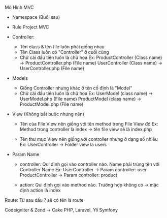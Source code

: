 Mô Hình MVC 

* Namespace (Buổi sau)

* Rule Project MVC

- Controller:
	+ Tên class & tên file luôn phải giống nhau
	+ Tên Class luôn có "Controller" ở cuối cùng
	+ Chữ cái đầu tiên luôn là chữ hoa
	Ex: ProductController (Class name) -> ProductController.php (File name)
		UserController (Class name) -> UserController.php (File name)

- Models
	+ Giống Controller nhưng khác ở tên cố định là "Model"
	+ Chữ cái đầu tiên luôn là chữ hoa
	Ex: UserModel (class name) -> UserModel.php (File name)
		ProductModel (class name) -> ProductModel.php (File name)

- View (Không bắt buộc nhưng nên)
	- Tên của File View nên giống với tên method trong File View đó
	Ex: Method trong controller là index -> tên file view sẽ là index.php

	- Tên thư mục View nên giống với controller nhưng ở dạng số nhiều
	Ex: UserController -> Folder view là users

- Param Name
	+ controller: Qui định gọi vào controller nào. Name phải trùng tên với Controller Name
	Ex: UserController -> Param controller: user
		ProductController -> Param controller: product

	+ action: Qui định gọi vào method nào. Trường hợp không có -> mặc định action là index

Route: Từ sau dấu ? sẽ có tên là route

Codeigniter & Zend -> Cake PHP, Laravel, Yii Symfony

